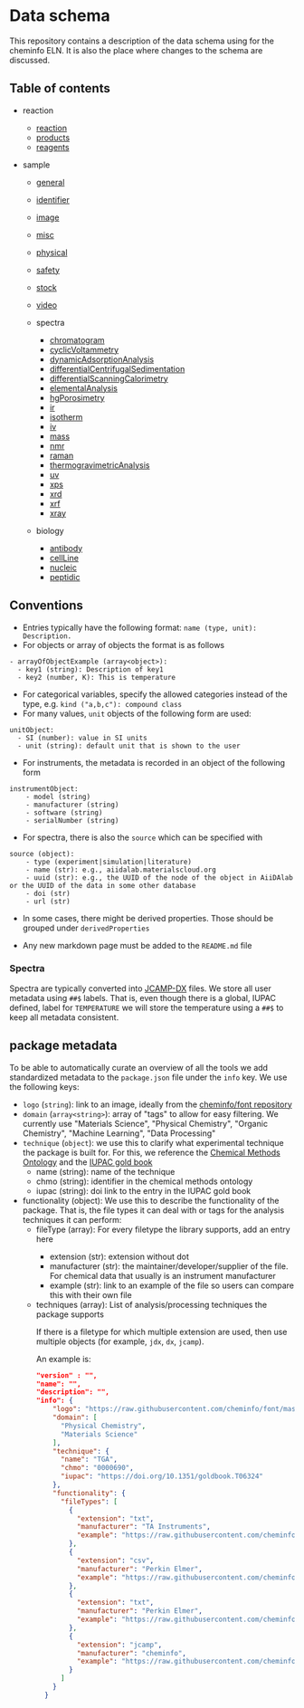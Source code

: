 # Data schema

This repository contains a description of the data schema using for the cheminfo ELN.
It is also the place where changes to the schema are discussed.

## Table of contents

- reaction

  - [reaction](./schema/reaction/reaction.md)
  - [products](./schema/reaction/products.md)
  - [reagents](./schema/reaction/reagents.md)

- sample

  - [general](./schema/sample/general.md)
  - [identifier](./schema/sample/identifier.md)
  - [image](./schema/sample/image.md)
  - [misc](./schema/sample/misc.md)
  - [physical](./schema/sample/physical.md)
  - [safety](./schema/sample/safety.md)
  - [stock](./schema/sample/stock.md)
  - [video](./schema/sample/video.md)

  - spectra

    - [chromatogram](./schema/sample/spectra/chromatogram.md)
    - [cyclicVoltammetry](./schema/sample/spectra/cyclicVoltammetry.md)
    - [dynamicAdsorptionAnalysis](./schema/sample/spectra/dynamicAdsorptionAnalysis.md)
    - [differentialCentrifugalSedimentation](./schema/sample/spectra/differentialCentrifugalSedimentation.md)
    - [differentialScanningCalorimetry](./schema/sample/spectra/differentialScanningCalorimetry.md)
    - [elementalAnalysis](./schema/sample/spectra/elementalAnalysis.md)
    - [hgPorosimetry](./schema/sample/spectra/hgPorosimetry.md)
    - [ir](./schema/sample/spectra/ir.md)
    - [isotherm](./schema/sample/spectra/isotherm.md)
    - [iv](./schema/sample/spectra/iv.md)
    - [mass](./schema/sample/spectra/mass.md)
    - [nmr](./schema/sample/spectra/nmr.md)
    - [raman](./schema/sample/spectra/raman.md)
    - [thermogravimetricAnalysis](./schema/sample/spectra/thermogravimetricAnalysis.md)
    - [uv](./schema/sample/spectra/uv.md)
    - [xps](./schema/sample/spectra/xps.md)
    - [xrd](./schema/sample/spectra/xrd.md)
    - [xrf](./schema/sample/spectra/xrf.md)
    - [xray](./schema/sample/spectra/xray.md)

  - biology

    - [antibody](./schema/sample/biology/antibody.md)
    - [cellLine](./schema/sample/biology/cellLine.md)
    - [nucleic](./schema/sample/biology/nucleic.md)
    - [peptidic](./schema/sample/biology/peptidic.md)

## Conventions

- Entries typically have the following format: `name (type, unit): Description.`
- For objects or array of objects the format is as follows

```
- arrayOfObjectExample (array<object>):
  - key1 (string): Description of key1
  - key2 (number, K): This is temperature
```

- For categorical variables, specify the allowed categories instead of the type, e.g. `kind ("a,b,c"): compound class`
- For many values, `unit` objects of the following form are used:

```
unitObject:
  - SI (number): value in SI units
  - unit (string): default unit that is shown to the user
```

- For instruments, the metadata is recorded in an object of the following form

```
instrumentObject:
    - model (string)
    - manufacturer (string)
    - software (string)
    - serialNumber (string)
```

- For spectra, there is also the `source` which can be specified with

```
source (object):
    - type (experiment|simulation|literature)
    - name (str): e.g., aiidalab.materialscloud.org
    - uuid (str): e.g., the UUID of the node of the object in AiiDAlab or the UUID of the data in some other database
    - doi (str)
    - url (str)
```

- In some cases, there might be derived properties. Those should be grouped under `derivedProperties`

- Any new markdown page must be added to the `README.md` file

### Spectra

Spectra are typically converted into [JCAMP-DX](http://jcamp-dx.org/) files. We store all user metadata using `##$` labels.
That is, even though there is a global, IUPAC defined, label for `TEMPERATURE` we will store the temperature using a `##$` to keep all metadata consistent.

## package metadata

To be able to automatically curate an overview of all the tools we add standardized metadata to the `package.json` file under the `info` key.
We use the following keys:

- `logo` (`string`): link to an image, ideally from the [cheminfo/font repository](https://github.com/cheminfo/font)
- `domain` (`array<string>`): array of "tags" to allow for easy filtering. We currently use "Materials Science", "Physical Chemistry", "Organic Chemistry", "Machine Learning", "Data Processing"
- `technique` (`object`): we use this to clarify what experimental technique the package is built for. For this, we reference the [Chemical Methods Ontology](https://www.ebi.ac.uk/ols/ontologies/chmo) and the [IUPAC gold book](https://goldbook.iupac.org)
  - name (string): name of the technique
  - chmo (string): identifier in the chemical methods ontology
  - iupac (string): doi link to the entry in the IUPAC gold book
- functionality (object): We use this to describe the functionality of the package. That is, the file types it can deal with or tags for the analysis techniques it can perform:
  - fileType (array<object>): For every filetype the library supports, add an entry here
    - extension (str): extension without dot
    - manufacturer (str): the maintainer/developer/supplier of the file. For chemical data that usually is an instrument manufacturer
    - example (str): link to an example of the file so users can compare this with their own file
- techniques (array<str>): List of analysis/processing techniques the package supports

If there is a filetype for which multiple extension are used, then use multiple objects (for example, `jdx`, `dx`, `jcamp`).

An example is:

```json
"version" : "",
"name": "",
"description": "",
"info": {
    "logo": "https://raw.githubusercontent.com/cheminfo/font/master/src/tga/assignment.svg",
    "domain": [
      "Physical Chemistry",
      "Materials Science"
    ],
    "technique": {
      "name": "TGA",
      "chmo": "0000690",
      "iupac": "https://doi.org/10.1351/goldbook.T06324"
    },
    "functionality": {
      "fileTypes": [
        {
          "extension": "txt",
          "manufacturer": "TA Instruments",
          "example": "https://raw.githubusercontent.com/cheminfo/tga-spectrum/master/testFiles/TAInstruments.txt"
        },
        {
          "extension": "csv",
          "manufacturer": "Perkin Elmer",
          "example": "https://raw.githubusercontent.com/cheminfo/tga-spectrum/master/testFiles/perkinElmer.csv"
        },
        {
          "extension": "txt",
          "manufacturer": "Perkin Elmer",
          "example": "https://raw.githubusercontent.com/cheminfo/tga-spectrum/master/testFiles/perkinElmer_tga4000.txt"
        },
        {
          "extension": "jcamp",
          "manufacturer": "cheminfo",
          "example": "https://raw.githubusercontent.com/cheminfo/tga-spectrum/master/testFiles/ntuples.jdx"
        }
      ]
    }
  }
```
